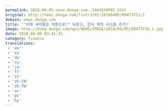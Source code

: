 ```yaml
---
permalink: 2018-04-05-news.donga.com--1443556991.html
original: http://news.donga.com/list/3/01/20180405/89473721/1
domain: news.donga.com
title: '"이제 새끼줄은 자동으로!" 듀랑고, 연속 제작 시스템 추가!'
image: http://dimg.donga.com/wps/NEWS/IMAGE/2018/04/05/89473716.1.jpg
date: 2018-04-05 03:41:33
category: finance
translations: 
 - 'en'
 - 'es'
 - 'de'
 - 'ru'
 - 'ja'
 - 'fr'
 - 'it'
 - 'zh-CN'
 - 'zh-TW'
 - 'ar'
 - 'pt'
 - 'hy'
---
```



